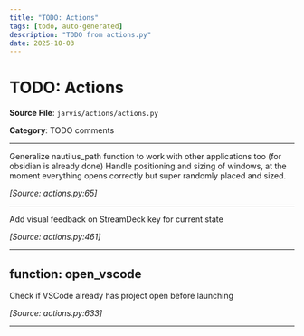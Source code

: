 ```yaml
---
title: "TODO: Actions"
tags: [todo, auto-generated]
description: "TODO from actions.py"
date: 2025-10-03
---
```


# TODO: Actions

**Source File**: `jarvis/actions/actions.py`

**Category**: TODO comments

---

<a id="general-1"></a>

Generalize nautilus_path function to work with other applications too (for obsidian is already done)
Handle positioning and sizing of windows, at the moment everything opens correctly but super randomly placed and sized.

*[Source: actions.py:65]*

---

<a id="general-2"></a>

Add visual feedback on StreamDeck key for current state

*[Source: actions.py:461]*

---

## function: open_vscode

<a id="function:-open_vscode-1"></a>

Check if VSCode already has project open before launching

*[Source: actions.py:633]*

---
